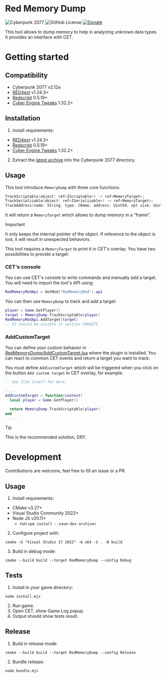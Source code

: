 # Red Memory Dump
![Cyberpunk 2077](https://img.shields.io/badge/Cyberpunk%202077-v2.12a-blue)
![GitHub License](https://img.shields.io/github/license/rayshader/cp2077-red-memorydump)
[![Donate](https://img.shields.io/badge/donate-buy%20me%20a%20coffee-yellow)](https://www.buymeacoffee.com/lpfreelance)

This tool allows to dump memory to help in analyzing unknown data types. It 
provides an interface with CET.

# Getting started

## Compatibility
- Cyberpunk 2077 v2.12a
- [RED4ext] v1.24.3+
- [Redscript] 0.5.19+
- [Cyber Engine Tweaks] 1.32.2+

## Installation
1. Install requirements:
  - [RED4ext] v1.24.3+
  - [Redscript] 0.5.19+
  - [Cyber Engine Tweaks] 1.32.2+

2. Extract the [latest archive] into the Cyberpunk 2077 directory.

## Usage

This tool introduce `MemoryDump` with three core functions:
```swift
TrackScriptable(object: ref<IScriptable>) -> ref<MemoryTarget>;
TrackSerializable(object: ref<ISerializable>) -> ref<MemoryTarget>;
TrackAddress(name: String, type: CName, address: Uint64, opt size: Uint32) -> ref<MemoryTarget>;
```

It will return a `MemoryTarget` which allows to dump memory in a "frame".

> [!IMPORTANT]  
> It only keeps the internal pointer of the object. If reference to the 
> object is lost, it will result in unexpected behaviors.

This tool requires a `MemoryTarget` to print it in CET's overlay. You have two 
possibilities to provide a target:

### CET's console

You can use CET's console to write commands and manually add a target. You 
will need to import the tool's API using:
```lua
RedMemoryModApi = GetMod("RedMemoryMod").api
```
You can then use `MemoryDump` to track and add a target:
```lua
player = Game.GetPlayer()
target = MemoryDump.TrackScriptable(player)
RedMemoryModApi.AddTarget(target)
-- It should be visible in section TARGETS
```

### AddCustomTarget

You can define your custom behavior in [RedMemoryDump/AddCustomTarget.lua] 
where the plugin is installed. You can react to common CET events and return 
a target you want to track.

You must define `AddCustomTarget` which will be triggered when you click on 
the button `Add custom target` in CET overlay, for example:
```lua
-- See file itself for more.

-- ...
AddCustomTarget = function(context)
  local player = Game.GetPlayer()

  return MemoryDump.TrackScriptable(player)
end
-- ...
```

> [!TIP]  
> This is the recommended solution, DRY.

# Development
Contributions are welcome, feel free to fill an issue or a PR.

## Usage
1. Install requirements:
  - CMake v3.27+
  - Visual Studio Community 2022+
  - Node JS v20.11+
    - run `npm install --save-dev archiver`
2. Configure project with:
```shell
cmake -G "Visual Studio 17 2022" -A x64 -S . -B build
```

3. Build in debug mode:
```shell
cmake --build build --target RedMemoryDump --config Debug
```

## Tests
1. Install in your game directory:

```shell
node install.mjs
```
 
2. Run game.
3. Open CET, show Game Log popup.
4. Output should show tests result.

## Release
1. Build in release mode:

```shell
cmake --build build --target RedMemoryDump --config Release
```

2. Bundle release:

```shell
node bundle.mjs
```

<!-- Table of links -->
[RED4ext]: https://github.com/WopsS/RED4ext
[Redscript]: https://github.com/jac3km4/redscript
[Cyber Engine Tweaks]: https://github.com/maximegmd/CyberEngineTweaks
[latest archive]: https://github.com/rayshader/cp2077-red-memorydump/releases/latest
[RedMemoryDump/AddCustomTarget.lua]: https://github.com/rayshader/cp2077-red-memorydump/blob/master/scripts/cet/AddCustomTarget.lua